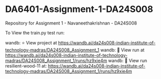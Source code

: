 # DA6401-Assignment-1-DA24S008
Repository for Assignment 1 - Navaneethakrishnan - DA24S008

To View the train.py test run:

wandb: ⭐️ View project at https://wandb.ai/da24s008-indian-institute-of-technology-madras/DA24S008_Assignment_1
wandb: 🚀 View run at https://wandb.ai/da24s008-indian-institute-of-technology-madras/DA24S008_Assignment_1/runs/hz9xie4m
wandb: 🚀 View run resilient-wood-11 at: https://wandb.ai/da24s008-indian-institute-of-technology-madras/DA24S008_Assignment_1/runs/hz9xie4m